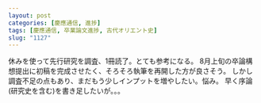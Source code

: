 ```yaml
---
layout: post
categories: [慶應通信, 進捗]
tags: [慶應通信, 卒業論文進捗, 古代オリエント史]
slug: "1127"
---
```

休みを使って先行研究を調査、1冊読了。とても参考になる。
8月上旬の卒論構想提出に初稿を完成させたく、そろそろ執筆を再開した方が良さそう。
しかし調査不足の点もあり、まだもう少しインプットを増やしたい。悩み。
早く序論(研究史を含む)を書き足したいが。。。
